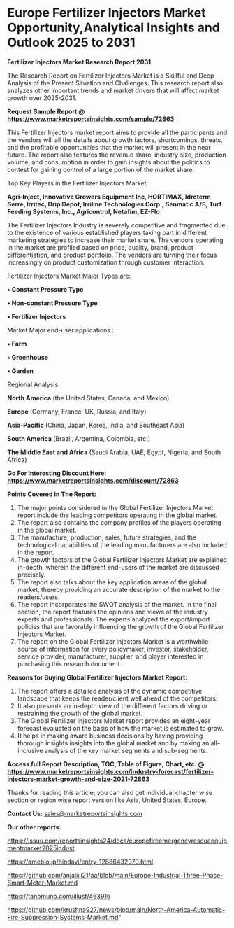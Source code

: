 # Europe Fertilizer Injectors Market Opportunity,Analytical Insights and Outlook 2025 to 2031

<strong>Fertilizer Injectors Market Research Report 2031</strong>

The Research Report on Fertilizer Injectors Market is a Skillful and Deep Analysis of the Present Situation and Challenges. This research report also analyzes other important trends and market drivers that will affect market growth over 2025-2031.

<strong>Request Sample Report @ <a href=https://www.marketreportsinsights.com/sample/72863>https://www.marketreportsinsights.com/sample/72863</a></strong>

This Fertilizer Injectors market report aims to provide all the participants and the vendors will all the details about growth factors, shortcomings, threats, and the profitable opportunities that the market will present in the near future. The report also features the revenue share, industry size, production volume, and consumption in order to gain insights about the politics to contest for gaining control of a large portion of the market share.

Top Key Players in the Fertilizer Injectors Market:

<strong>Agri-Inject, Innovative Growers Equipment Inc, HORTIMAX, Idroterm Serre, Irritec, Drip Depot, Irriline Technologies Corp., Senmatic A/S, Turf Feeding Systems, Inc., Agricontrol, Netafim, EZ-Flo</strong>

The Fertilizer Injectors Industry is severely competitive and fragmented due to the existence of various established players taking part in different marketing strategies to increase their market share. The vendors operating in the market are profiled based on price, quality, brand, product differentiation, and product portfolio. The vendors are turning their focus increasingly on product customization through customer interaction.

Fertilizer Injectors Market Major Types are:

<strong>• Constant Pressure Type

• Non-constant Pressure Type

• Fertilizer Injectors</strong>

Market Major end-user applications :

<strong>• Farm

• Greenhouse

• Garden</strong>

Regional Analysis

</u><strong><b>North America</b></strong> (the United States, Canada, and Mexico)

<strong><b>Europe </b></strong>(Germany, France, UK, Russia, and Italy)

<strong><b>Asia-Pacific</b></strong> (China, Japan, Korea, India, and Southeast Asia)

<strong><b>South America</b></strong> (Brazil, Argentina, Colombia, etc.)

<strong><b>The Middle East and Africa</b></strong> (Saudi Arabia, UAE, Egypt, Nigeria, and South Africa)

<strong>Go For Interesting Discount Here: <a href=https://www.marketreportsinsights.com/discount/72863>https://www.marketreportsinsights.com/discount/72863</a></strong>

<strong>Points Covered in The Report:</strong>
<ol>
  <li>The major points considered in the Global Fertilizer Injectors Market report include the leading competitors operating in the global market.</li>
  <li>The report also contains the company profiles of the players operating in the global market.</li>
  <li>The manufacture, production, sales, future strategies, and the technological capabilities of the leading manufacturers are also included in the report.</li>
  <li>The growth factors of the Global Fertilizer Injectors Market are explained in-depth, wherein the different end-users of the market are discussed precisely.</li>
  <li>The report also talks about the key application areas of the global market, thereby providing an accurate description of the market to the readers/users.</li>
  <li>The report incorporates the SWOT analysis of the market. In the final section, the report features the opinions and views of the industry experts and professionals. The experts analyzed the export/import policies that are favorably influencing the growth of the Global Fertilizer Injectors Market.</li>
  <li>The report on the Global Fertilizer Injectors Market is a worthwhile source of information for every policymaker, investor, stakeholder, service provider, manufacturer, supplier, and player interested in purchasing this research document.</li>
</ol>
<strong>Reasons for Buying Global Fertilizer Injectors Market Report:</strong>

<ol>
  <li>The report offers a detailed analysis of the dynamic competitive landscape that keeps the reader/client well ahead of the competitors.</li>
  <li>It also presents an in-depth view of the different factors driving or restraining the growth of the global market.</li>
  <li>The Global Fertilizer Injectors Market report provides an eight-year forecast evaluated on the basis of how the market is estimated to grow.</li>
  <li>It helps in making aware business decisions by having providing thorough insights insights into the global market and by making an all-inclusive analysis of the key market segments and sub-segments.</li>
</ol>
<strong>Access full Report Description, TOC, Table of Figure, Chart, etc. @ <a href=https://www.marketreportsinsights.com/industry-forecast/fertilizer-injectors-market-growth-and-size-2021-72863>https://www.marketreportsinsights.com/industry-forecast/fertilizer-injectors-market-growth-and-size-2021-72863</a></strong>


Thanks for reading this article; you can also get individual chapter wise section or region wise report version like Asia, United States, Europe.

<strong>Contact Us:</strong>
sales@marketreportsinsights.com

<strong>Our other reports:</strong>

<a href=https://issuu.com/reportsinsights24/docs/europefireemergencyrescueequipmentmarket2025indust>https://issuu.com/reportsinsights24/docs/europefireemergencyrescueequipmentmarket2025indust</a>

<a href=https://ameblo.jp/hindavi/entry-12886432970.html>https://ameblo.jp/hindavi/entry-12886432970.html</a>

<a href=https://github.com/anjaliiii21/aa/blob/main/Europe-Industrial-Three-Phase-Smart-Meter-Market.md>https://github.com/anjaliiii21/aa/blob/main/Europe-Industrial-Three-Phase-Smart-Meter-Market.md</a>

<a href=https://tanomuno.com/illust/463916>https://tanomuno.com/illust/463916</a>

<a href=https://github.com/krushna927/news/blob/main/North-America-Automatic-Fire-Suppression-Systems-Market.md>https://github.com/krushna927/news/blob/main/North-America-Automatic-Fire-Suppression-Systems-Market.md</a>"
